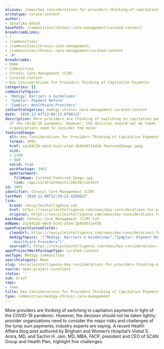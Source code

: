 ```yaml
---
aliases: /news/key-considerations-for-providers-thinking-of-capitation-payments
archetype: curate-content
author:
- Sonalika Ghosh
basePath: /communities/chronic-care-management/curated-content/
breadcrumbLinks:
- /
- /communities/
- /communities/chronic-care-management/
- /communities/chronic-care-management/curated-content
- '#'
breadcrumbs:
- Home
- Communities
- Chronic Care Management (CCM)
- Curated Content
- Key Considerations for Providers Thinking of Capitation Payments
categories: []
communityTopics:
- 'Medigy: Barriers & Guidelines'
- 'Symplur: Payment Reform'
- 'Symplur: Healthcare Providers'
contentCategories: medigy-chronic-care-management-curated-content
date: '2020-12-07T13:06:11.870813Z'
description: More providers are thinking of switching to capitation payments in light
  of the COVID-19 pandemic. However, the decision should not be taken lightly; provider
  organizations need to consider the major
featuredImage:
  alt: Key Considerations for Providers Thinking of Capitation Payments
  format: JPEG
  href: a1c0413b-e0c0-5ce3-afa4-1b4bd971e438-featuredImage.jpeg
  size:
  - 1100
  - 600
  valid: true
  workPackage: 3902
  wpAttachment:
    fileName: Curated_Featured_Image.jpg
    link: /api/v3/attachments/10128/content
id: 3902
identifier: Chronic Care Management (CCM)
lastMod: '2020-12-08T12:59:22.428882Z'
link:
  brand: revcycleintelligence.com
  href: https://revcycleintelligence.com/news/key-considerations-for-providers-thinking-of-capitation-payments
  original: https://revcycleintelligence.com/news/key-considerations-for-providers-thinking-of-capitation-payments
mastHead: Chronic Care Management (CCM) CoP
mdName: a1c0413b-e0c0-5ce3-afa4-1b4bd971e438
openProjectCustomFields:
  cleanUrl: https://revcycleintelligence.com/news/key-considerations-for-providers-thinking-of-capitation-payments
  medigyTopics: '["Medigy: Barriers & Guidelines","Symplur: Payment Reform","Symplur:
    Healthcare Providers"]'
  sourceUrl: https://revcycleintelligence.com/news/key-considerations-for-providers-thinking-of-capitation-payments
openProjectWorkPackageType: Curated Content
owlType: Medigy Communities
searchCategory: News
slug: revcycleintelligence-key-considerations-for-providers-thinking-of-capitation-payments
source: open-project-curations
status: ''
sub: brief
tags:
- news
title: Key Considerations for Providers Thinking of Capitation Payments
type: communities/medigy-chronic-care-management
---
```


<p>More providers are thinking of switching to capitation payments in light of the COVID-19 pandemic. However, the decision should not be taken lightly; provider organizations need to consider the major risks and challenges of the lump sum payments, industry experts are saying. A recent&nbsp;Health Affairs&nbsp;blog post&nbsp;authored by Brigham and Women’s Hospital’s Vishal S. Arora, MD,&nbsp;and Sachin H. Jain, MD, MBA, FACP, president and CEO of SCAN Group and Health Plan, highlight five challenges.</p>